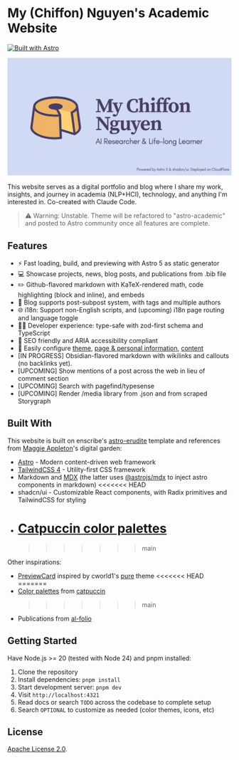 # My (Chiffon) Nguyen's Academic Website

[![Built with Astro](https://astro.badg.es/v2/built-with-astro/tiny.svg)](https://astro.build)

![](public/img/social-preview.png)

This website serves as a digital portfolio and blog where I share my work, insights, and journey in academia (NLP+HCI), technology, and anything I'm interested in. Co-created with Claude Code.

> ⚠️ Warning: Unstable. Theme will be refactored to "astro-academic" and posted to Astro community once all features are complete.

## Features

- ⚡ Fast loading, build, and previewing with Astro 5 as static generator
- 💻 Showcase projects, news, blog posts, and publications from .bib file
- ✏️ Github-flavored markdown with KaTeX-rendered math, code highlighting (block and inline), and embeds
- 📝 Blog supports post-subpost system, with tags and multiple authors
- 🌐 i18n: Support non-English scripts, and (upcoming) i18n page routing and language toggle
- 👩‍💻 Developer experience: type-safe with zod-first schema and TypeScript
- 🔎 SEO friendly and ARIA accessibility compliant
- 🔧 Easily configure [theme](src/styles/global.css), [page & personal information](src/config.ts), [content](src/content)
- [IN PROGRESS] Obsidian-flavored markdown with wikilinks and callouts (no backlinks yet).
- [UPCOMING] Show mentions of a post across the web in lieu of comment section
- [UPCOMING] Search with pagefind/typesense
- [UPCOMING] Render /media library from .json and from scraped Storygraph

## Built With

This website is built on enscribe's [astro-erudite](https://github.com/jktrn/astro-erudite) template and references from [Maggie Appleton](https://github.com/MaggieAppleton/maggieappleton.com-V3)'s digital garden:

- [Astro](https://astro.build/) - Modern content-driven web framework
- [TailwindCSS 4](https://tailwindcss.com/) - Utility-first CSS framework
- Markdown and [MDX](https://mdxjs.com/) (the latter uses [@astrojs/mdx](https://docs.astro.build/en/guides/integrations-guide/mdx/) to inject astro components in markdown) <<<<<<< HEAD
- shadcn/ui - Customizable React components, with Radix primitives and TailwindCSS for styling
- # [Catpuccin color palettes](https://catppuccin.com/palette/)
  > > > > > > > main

Other inspirations:

- [PreviewCard](src/components/blog/PreviewCard.astro) inspired by cworld1's [pure](https://astro-pure.js.org/) theme <<<<<<< HEAD =======
- [Color palettes](src/styles/global.css) from [catpuccin](https://catppuccin.com/palette/)
  > > > > > > > main
- Publications from [al-folio](https://github.com/alshedivat/al-folio)

## Getting Started

Have Node.js >= 20 (tested with Node 24) and pnpm installed:

1. Clone the repository
2. Install dependencies: `pnpm install`
3. Start development server: `pnpm dev`
4. Visit `http://localhost:4321`
5. Read docs or search `TODO` across the codebase to complete setup
6. Search `OPTIONAL` to customize as needed (color themes, icons, etc)

## License

[Apache License 2.0](LICENSE).
